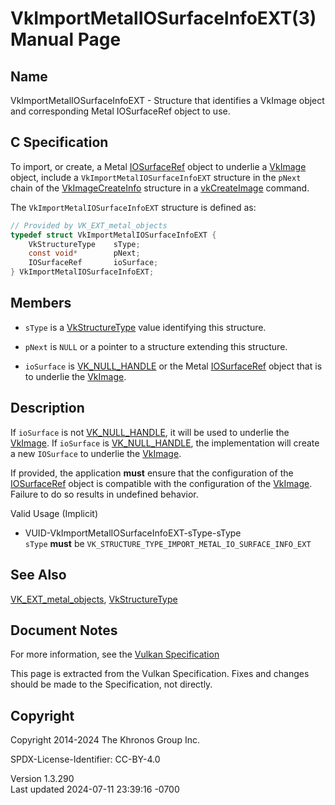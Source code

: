# VkImportMetalIOSurfaceInfoEXT(3) Manual Page

## Name

VkImportMetalIOSurfaceInfoEXT - Structure that identifies a VkImage
object and corresponding Metal IOSurfaceRef object to use.



## <a href="#_c_specification" class="anchor"></a>C Specification

To import, or create, a Metal [IOSurfaceRef](https://registry.khronos.org/vulkan/specs/1.3-extensions/man/html/IOSurfaceRef.html) object
to underlie a [VkImage](https://registry.khronos.org/vulkan/specs/1.3-extensions/man/html/VkImage.html) object, include a
`VkImportMetalIOSurfaceInfoEXT` structure in the `pNext` chain of the
[VkImageCreateInfo](https://registry.khronos.org/vulkan/specs/1.3-extensions/man/html/VkImageCreateInfo.html) structure in a
[vkCreateImage](https://registry.khronos.org/vulkan/specs/1.3-extensions/man/html/vkCreateImage.html) command.

The `VkImportMetalIOSurfaceInfoEXT` structure is defined as:

``` c
// Provided by VK_EXT_metal_objects
typedef struct VkImportMetalIOSurfaceInfoEXT {
    VkStructureType    sType;
    const void*        pNext;
    IOSurfaceRef       ioSurface;
} VkImportMetalIOSurfaceInfoEXT;
```

## <a href="#_members" class="anchor"></a>Members

- `sType` is a [VkStructureType](https://registry.khronos.org/vulkan/specs/1.3-extensions/man/html/VkStructureType.html) value identifying
  this structure.

- `pNext` is `NULL` or a pointer to a structure extending this
  structure.

- `ioSurface` is [VK_NULL_HANDLE](https://registry.khronos.org/vulkan/specs/1.3-extensions/man/html/VK_NULL_HANDLE.html) or the Metal
  [IOSurfaceRef](https://registry.khronos.org/vulkan/specs/1.3-extensions/man/html/IOSurfaceRef.html) object that is to underlie the
  [VkImage](https://registry.khronos.org/vulkan/specs/1.3-extensions/man/html/VkImage.html).

## <a href="#_description" class="anchor"></a>Description

If `ioSurface` is not [VK_NULL_HANDLE](https://registry.khronos.org/vulkan/specs/1.3-extensions/man/html/VK_NULL_HANDLE.html), it will be
used to underlie the [VkImage](https://registry.khronos.org/vulkan/specs/1.3-extensions/man/html/VkImage.html). If `ioSurface` is
[VK_NULL_HANDLE](https://registry.khronos.org/vulkan/specs/1.3-extensions/man/html/VK_NULL_HANDLE.html), the implementation will create a
new `IOSurface` to underlie the [VkImage](https://registry.khronos.org/vulkan/specs/1.3-extensions/man/html/VkImage.html).

If provided, the application **must** ensure that the configuration of
the [IOSurfaceRef](https://registry.khronos.org/vulkan/specs/1.3-extensions/man/html/IOSurfaceRef.html) object is compatible with the
configuration of the [VkImage](https://registry.khronos.org/vulkan/specs/1.3-extensions/man/html/VkImage.html). Failure to do so results
in undefined behavior.

Valid Usage (Implicit)

- <a href="#VUID-VkImportMetalIOSurfaceInfoEXT-sType-sType"
  id="VUID-VkImportMetalIOSurfaceInfoEXT-sType-sType"></a>
  VUID-VkImportMetalIOSurfaceInfoEXT-sType-sType  
  `sType` **must** be
  `VK_STRUCTURE_TYPE_IMPORT_METAL_IO_SURFACE_INFO_EXT`

## <a href="#_see_also" class="anchor"></a>See Also

[VK_EXT_metal_objects](https://registry.khronos.org/vulkan/specs/1.3-extensions/man/html/VK_EXT_metal_objects.html),
[VkStructureType](https://registry.khronos.org/vulkan/specs/1.3-extensions/man/html/VkStructureType.html)

## <a href="#_document_notes" class="anchor"></a>Document Notes

For more information, see the <a
href="https://registry.khronos.org/vulkan/specs/1.3-extensions/html/vkspec.html#VkImportMetalIOSurfaceInfoEXT"
target="_blank" rel="noopener">Vulkan Specification</a>

This page is extracted from the Vulkan Specification. Fixes and changes
should be made to the Specification, not directly.

## <a href="#_copyright" class="anchor"></a>Copyright

Copyright 2014-2024 The Khronos Group Inc.

SPDX-License-Identifier: CC-BY-4.0

Version 1.3.290  
Last updated 2024-07-11 23:39:16 -0700
